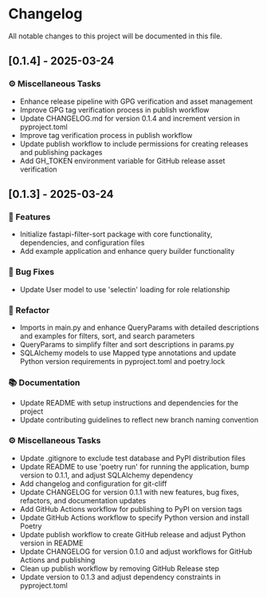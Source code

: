 # Changelog

All notable changes to this project will be documented in this file.

## [0.1.4] - 2025-03-24

### ⚙️ Miscellaneous Tasks

- Enhance release pipeline with GPG verification and asset management
- Improve GPG tag verification process in publish workflow
- Update CHANGELOG.md for version 0.1.4 and increment version in pyproject.toml
- Improve tag verification process in publish workflow
- Update publish workflow to include permissions for creating releases and publishing packages
- Add GH_TOKEN environment variable for GitHub release asset verification

## [0.1.3] - 2025-03-24

### 🚀 Features

- Initialize fastapi-filter-sort package with core functionality, dependencies, and configuration files
- Add example application and enhance query builder functionality

### 🐛 Bug Fixes

- Update User model to use 'selectin' loading for role relationship

### 🚜 Refactor

- Imports in main.py and enhance QueryParams with detailed descriptions and examples for filters, sort, and search parameters
- QueryParams to simplify filter and sort descriptions in params.py
- SQLAlchemy models to use Mapped type annotations and update Python version requirements in pyproject.toml and poetry.lock

### 📚 Documentation

- Update README with setup instructions and dependencies for the project
- Update contributing guidelines to reflect new branch naming convention

### ⚙️ Miscellaneous Tasks

- Update .gitignore to exclude test database and PyPI distribution files
- Update README to use 'poetry run' for running the application, bump version to 0.1.1, and adjust SQLAlchemy dependency
- Add changelog and configuration for git-cliff
- Update CHANGELOG for version 0.1.1 with new features, bug fixes, refactors, and documentation updates
- Add GitHub Actions workflow for publishing to PyPI on version tags
- Update GitHub Actions workflow to specify Python version and install Poetry
- Update publish workflow to create GitHub release and adjust Python version in README
- Update CHANGELOG for version 0.1.0 and adjust workflows for GitHub Actions and publishing
- Clean up publish workflow by removing GitHub Release step
- Update version to 0.1.3 and adjust dependency constraints in pyproject.toml

<!-- generated by git-cliff -->
